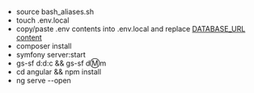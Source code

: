 - source bash_aliases.sh
- touch .env.local
- copy/paste .env contents into .env.local and replace [DATABASE_URL content](https://symfony.com/doc/6.4/doctrine.html#configuring-the-database)
- composer install
- symfony server:start
- gs-sf d:d:c && gs-sf d:m:m
- cd angular && npm install
- ng serve --open